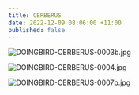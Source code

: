 ```yaml
---
title: CERBERUS
date: 2022-12-09 08:06:00 +11:00
published: false
---
```


![DOINGBIRD-CERBERUS-0003b.jpg](/uploads/DOINGBIRD-CERBERUS-0003b.jpg)

![DOINGBIRD-CERBERUS-0004.jpg](/uploads/DOINGBIRD-CERBERUS-0004.jpg)

![DOINGBIRD-CERBERUS-0007b.jpg](/uploads/DOINGBIRD-CERBERUS-0007b.jpg)



